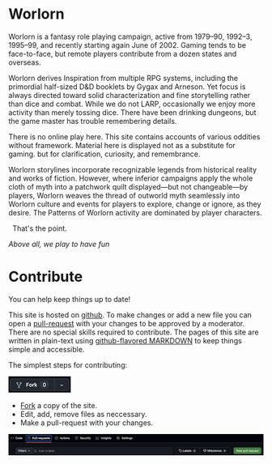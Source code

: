 # Worlorn

Worlorn is a fantasy role playing campaign, active from 1979–90, 1992–3, 1995–99, and recently starting again June of 2002. Gaming tends to be face-to-face, but remote players contribute from a dozen states and overseas.

Worlorn derives Inspiration from multiple RPG systems, including the primordial half-sized D&D booklets by Gygax and Arneson. Yet focus is always directed toward solid characterization and fine storytelling rather than dice and combat. While we do not LARP, occasionally we enjoy more activity than merely tossing dice. There have been drinking dungeons, but the game master has trouble remembering details.

There is no online play here. This site contains accounts of various oddities without framework. Material here is displayed not as a substitute for gaming. but for clarification, curiosity, and remembrance.

Worlorn storylines incorporate recognizable legends from historical reality and works of fiction. However, where inferior campaigns apply the whole cloth of myth into a patchwork quilt displayed—but not changeable—by players, Worlorn weaves the thread of outworld myth seamlessly into Worlorn culture and events for players to explore, change or ignore, as they desire. The Patterns of Worlorn activity are dominated by player characters.

&nbsp;&nbsp;That's the point.

*Above all, we play to have fun*

# Contribute

You can help keep things up to date! 

This site is hosted on [github](https://github.com/DataDink/worlorn). To make changes or add a new file you can open a [pull-request](https://docs.github.com/en/pull-requests/collaborating-with-pull-requests/proposing-changes-to-your-work-with-pull-requests/creating-a-pull-request) with your changes to be approved by a moderator. There are no special skills required to contribute. The pages of this site are written in plain-text using [github-flavored MARKDOWN](https://docs.github.com/en/get-started/writing-on-github/getting-started-with-writing-and-formatting-on-github/basic-writing-and-formatting-syntax) to keep things simple and accessible.

The simplest steps for contributing:

![fork button](assets/images/fork-button.jpg)

* [Fork](https://github.com/DataDink/worlorn/fork) a copy of the site.
* Edit, add, remove files as neccessary.
* Make a pull-request with your changes.

![pull request screen shot](assets/images/pull-request-ss.jpg)
